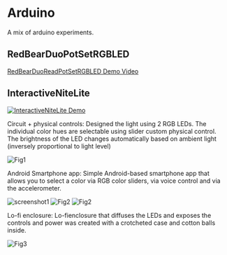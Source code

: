 # Arduino
A mix of arduino experiments.

## RedBearDuoPotSetRGBLED
[RedBearDuoReadPotSetRGBLED Demo Video](https://www.youtube.com/watch?v=HilTAdFhRAQ)

## InteractiveNiteLite

[![InteractiveNiteLite Demo](https://github.com/isibord/Arduino/blob/master/Pictures/YoutubeScreenShot.PNG)](https://youtu.be/JW9drwyI5fw "InteractiveNiteLite Demo")

Circuit + physical controls: Designed the light using 2 RGB LEDs. The individual color hues are selectable using slider custom physical control. The brightness of the LED changes automatically based on ambient light (inversely proportional to light level)

![Fig1](https://github.com/isibord/Arduino/blob/master/Pictures/nitelitecircuit.jpg)

Android Smartphone app: Simple Android-based smartphone app that allows you to select a color via RGB color sliders, via voice control and via the accelerometer. 

![screenshot1](https://github.com/isibord/Arduino/blob/master/Pictures/screenshot1.png)
![Fig2](https://github.com/isibord/Arduino/blob/master/Pictures/screenshot2.png)
![Fig2](https://github.com/isibord/Arduino/blob/master/Pictures/screenshot3.png)

Lo-fi enclosure: Lo-fienclosure that diffuses the LEDs and exposes the controls and power was created with a crotcheted case and cotton balls inside. 

![Fig3](https://github.com/isibord/Arduino/blob/master/Pictures/niteliteenclosure.jpg)
